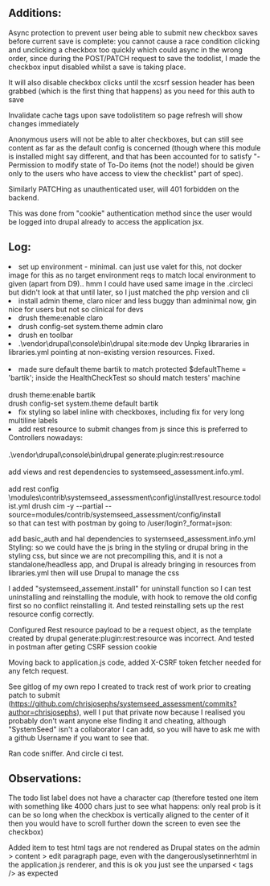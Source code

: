 <h2>Additions:</h2>
Async protection to prevent user being able to submit new checkbox saves before current save is complete: you cannot cause a race condition clicking and unclicking a checkbox too quickly which could async in the wrong order, since during the POST/PATCH request to save the todolist, I made the checkbox input disabled whilst a save is taking place.

It will also disable checkbox clicks until the xcsrf session header has been grabbed (which is the first thing that happens) as you need for this auth to save

Invalidate cache tags upon save todolistitem so page refresh will show changes immediately

Anonymous users will not be able to alter checkboxes, but can still see content as far as the default config is concerned (though where this module is installed might say different, and that has been accounted for to satisfy "- Permission to modify state of To-Do items (not the node!) should be given only to the users who have access to view the checklist" part of spec).

Similarly PATCHing as unauthenticated user, will 401 forbidden on the backend.

This was done from "cookie" authentication method since the user would be logged into drupal already to access the application jsx.

<h2>Log:</h2>
<li>
set up environment - minimal.  can just use valet for this, not docker image for this as no target environment reqs to match local environment to given (apart from D9).. hmm I could have used same image in the .circleci but didn't look at that until later, so I just matched the php version and cli
</li>
<li>install admin theme, claro nicer and less buggy than adminimal now, gin nice for users but not so clinical for devs</li>
<li>drush theme:enable claro</li>
<li>drush config-set system.theme admin claro</li>
<li>drush en toolbar</li>
<li>.\vendor\drupal\console\bin\drupal site:mode dev
Unpkg librararies in libraries.yml pointing at non-existing version resources.  Fixed.
</li>
<br/>
<li> made sure default theme bartik to match  protected $defaultTheme = 'bartik'; inside the HealthCheckTest so should match testers' machine<br/>
<br/>
drush theme:enable bartik<br/>
drush config-set system.theme default bartik</li>
<li> fix styling so label inline with checkboxes, including fix for very long multiline labels</li>
<li> add rest resource to submit changes from js since this is preferred to Controllers nowadays:<br/>
<br/>
.\vendor\drupal\console\bin\drupal generate:plugin:rest:resource<br/>
<br/>
add views and rest dependencies to systemseed_assessment.info.yml. <br/>
<br/>
add rest config \modules\contrib\systemseed_assessment\config\install\rest.resource.todolist.yml
drush cim -y --partial --source=modules/contrib/systemseed_assessment/config/install<br/>
</li>
so that can test with postman by going to /user/login?_format=json:

add basic_auth and hal dependencies to  systemseed_assessment.info.yml
Styling: so we could have the js bring in the styling or drupal bring in the styling css, but since we are not precompiling this, and it is not a standalone/headless app, and Drupal is already bringing in resources from libraries.yml then will use Drupal to manage the css

I added "systemseed_assement.install" for uninstall function so I can test uninstalling and reinstalling the module, with hook to remove the old config first so no conflict reinstalling it.  And tested reinstalling sets up the rest resource config correctly.

Configured Rest resource payload to be a request object, as the template created by drupal generate:plugin:rest:resource was incorrect.  And tested in postman after geting CSRF session cookie

Moving back to application.js code, added X-CSRF token fetcher needed for any fetch request.

See gitlog of my own repo I created to track rest of work prior to creating patch to submit (https://github.com/chrisjosephs/systemseed_assessment/commits?author=chrisjosephs), well I put that private now because I realised you probably don't want anyone else finding it and cheating, although "SystemSeed" isn't a collaborator I can add, so you will have to ask me with a github Username if you want to see that.

Ran code sniffer.  And circle ci test.

<h2>Observations:</h2>

The todo list label does not have a character cap (therefore tested one item with something like 4000 chars just to see what happens: only real prob is it can be so long when the checkbox is vertically aligned to the center of it then you would have to scroll further down the screen  to even see the checkbox)

Added item to test html tags are not rendered as Drupal states on the admin > content > edit paragraph page, even with the dangerouslysetinnerhtml in the application.js renderer, and this is ok you just see the unparsed < tags /> as expected


